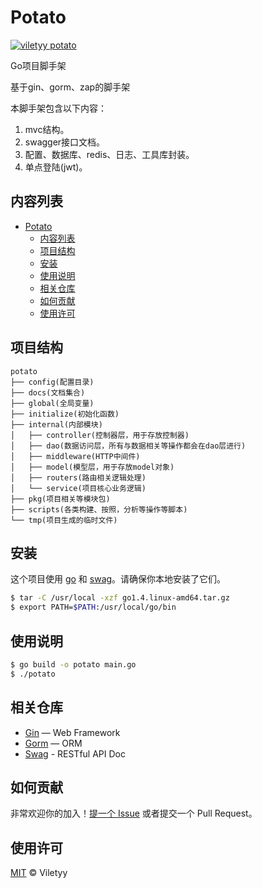 <!--
 * @Date: 2021-03-21 19:54:57
 * @LastEditors: viletyy
 * @LastEditTime: 2021-06-10 15:39:28
 * @FilePath: /potato/README.md
-->
# Potato

[![viletyy potato](https://img.shields.io/badge/readme%20style-standard-brightgreen.svg?style=flat-square)](https://github.com/viletyy/potato)

Go项目脚手架

基于gin、gorm、zap的脚手架

本脚手架包含以下内容：

1. mvc结构。
2. swagger接口文档。
3. 配置、数据库、redis、日志、工具库封装。
4. 单点登陆(jwt)。

## 内容列表

- [Potato](#potato)
  - [内容列表](#内容列表)
  - [项目结构](#项目结构)
  - [安装](#安装)
  - [使用说明](#使用说明)
  - [相关仓库](#相关仓库)
  - [如何贡献](#如何贡献)
  - [使用许可](#使用许可)

## 项目结构
```
potato
├── config(配置目录)
├── docs(文档集合)
├── global(全局变量)
├── initialize(初始化函数)
├── internal(内部模块)
│   ├── controller(控制器层，用于存放控制器)
│   ├── dao(数据访问层，所有与数据相关等操作都会在dao层进行)
│   ├── middleware(HTTP中间件)
│   ├── model(模型层，用于存放model对象)
│   ├── routers(路由相关逻辑处理)
│   └── service(项目核心业务逻辑)
├── pkg(项目相关等模块包)
├── scripts(各类构建、按照，分析等操作等脚本)
└── tmp(项目生成的临时文件)
```

## 安装

这个项目使用 [go](https://golang.org/) 和 [swag](https://github.com/swaggo/swag)。请确保你本地安装了它们。

```sh
$ tar -C /usr/local -xzf go1.4.linux-amd64.tar.gz
$ export PATH=$PATH:/usr/local/go/bin
```

## 使用说明

```sh
$ go build -o potato main.go
$ ./potato
```

## 相关仓库

- [Gin](https://github.com/gin-gonic/gin) — Web Framework
- [Gorm](https://github.com/jinzhu/gorm) — ORM
- [Swag](https://github.com/swaggo/swag) - RESTful API Doc

## 如何贡献

非常欢迎你的加入！[提一个 Issue](https://github.com/viletyy/potato/issues/new) 或者提交一个 Pull Request。


## 使用许可

[MIT](LICENSE) © Viletyy
